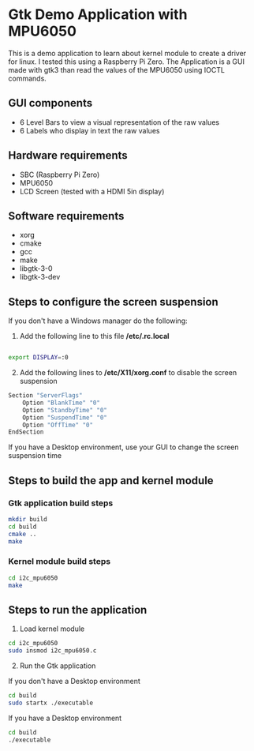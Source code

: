 # Gtk Demo Application with MPU6050

This is a demo application to learn about kernel module to create a driver for linux.
I tested this using a Raspberry Pi Zero.
The Application is a GUI made with gtk3 than read the values of the MPU6050 using IOCTL commands.

## GUI components

- 6 Level Bars to view a visual representation of the raw values
- 6 Labels who display in text the raw values

## Hardware requirements

- SBC (Raspberry Pi Zero)
- MPU6050
- LCD Screen (tested with a HDMI 5in display)

## Software requirements

- xorg
- cmake
- gcc
- make
- libgtk-3-0
- libgtk-3-dev

## Steps to configure the screen suspension

If you don't have a Windows manager do the following:

1. Add the following line to this file **/etc/.rc.local**

```sh

export DISPLAY=:0 

```
2. Add the following lines to **/etc/X11/xorg.conf** to disable the screen suspension

```sh
Section "ServerFlags"
    Option "BlankTime" "0"
    Option "StandbyTime" "0"
    Option "SuspendTime" "0"
    Option "OffTime" "0"
EndSection
```
If you have a Desktop environment, use your GUI to change the screen suspension time

## Steps to build the app and kernel module

### Gtk application build steps
```sh
mkdir build
cd build
cmake ..
make
```
### Kernel module build steps
```sh
cd i2c_mpu6050
make
```

## Steps to run the application

1. Load kernel module
```sh
cd i2c_mpu6050
sudo insmod i2c_mpu6050.c
```
2. Run the Gtk application

If you don't have a Desktop environment
```sh
cd build
sudo startx ./executable
```
If you have a Desktop environment
```sh
cd build
./executable
```
